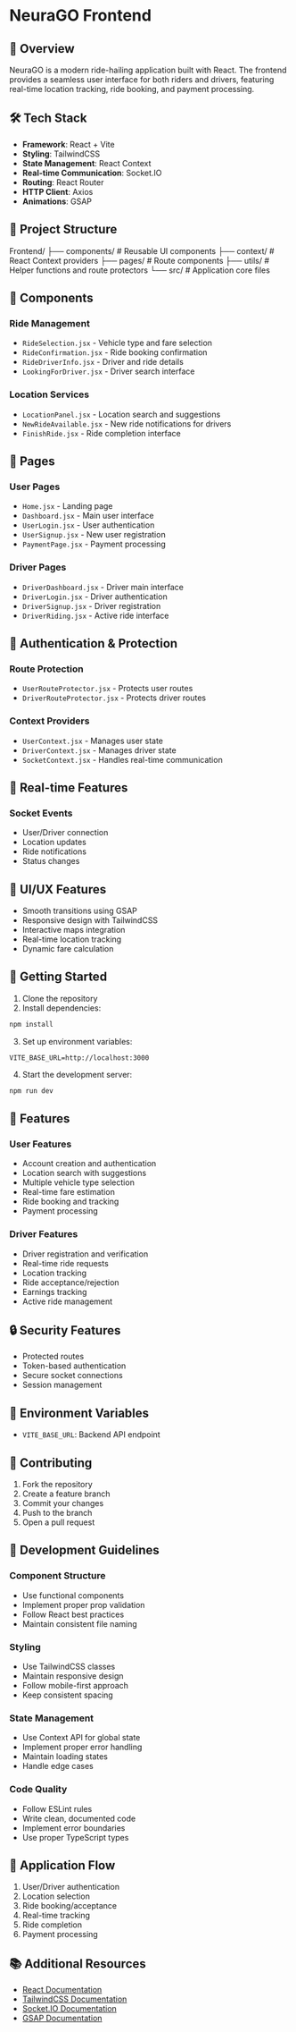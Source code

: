 # NeuraGO Frontend

## 🚀 Overview
NeuraGO is a modern ride-hailing application built with React. The frontend provides a seamless user interface for both riders and drivers, featuring real-time location tracking, ride booking, and payment processing.

## 🛠 Tech Stack
- **Framework**: React + Vite
- **Styling**: TailwindCSS
- **State Management**: React Context
- **Real-time Communication**: Socket.IO
- **Routing**: React Router
- **HTTP Client**: Axios
- **Animations**: GSAP

## 📁 Project Structure

Frontend/
├── components/ # Reusable UI components
├── context/ # React Context providers
├── pages/ # Route components
├── utils/ # Helper functions and route protectors
└── src/ # Application core files

## 🧩 Components

### Ride Management
- `RideSelection.jsx` - Vehicle type and fare selection
- `RideConfirmation.jsx` - Ride booking confirmation
- `RideDriverInfo.jsx` - Driver and ride details
- `LookingForDriver.jsx` - Driver search interface

### Location Services
- `LocationPanel.jsx` - Location search and suggestions
- `NewRideAvailable.jsx` - New ride notifications for drivers
- `FinishRide.jsx` - Ride completion interface

## 📄 Pages

### User Pages
- `Home.jsx` - Landing page
- `Dashboard.jsx` - Main user interface
- `UserLogin.jsx` - User authentication
- `UserSignup.jsx` - New user registration
- `PaymentPage.jsx` - Payment processing

### Driver Pages
- `DriverDashboard.jsx` - Driver main interface
- `DriverLogin.jsx` - Driver authentication
- `DriverSignup.jsx` - Driver registration
- `DriverRiding.jsx` - Active ride interface

## 🔐 Authentication & Protection

### Route Protection
- `UserRouteProtector.jsx` - Protects user routes
- `DriverRouteProtector.jsx` - Protects driver routes

### Context Providers
- `UserContext.jsx` - Manages user state
- `DriverContext.jsx` - Manages driver state
- `SocketContext.jsx` - Handles real-time communication

## 🔌 Real-time Features

### Socket Events
- User/Driver connection
- Location updates
- Ride notifications
- Status changes

## 🎨 UI/UX Features
- Smooth transitions using GSAP
- Responsive design with TailwindCSS
- Interactive maps integration
- Real-time location tracking
- Dynamic fare calculation

## 🚀 Getting Started

1. Clone the repository
2. Install dependencies:
```bash
npm install
```

3. Set up environment variables:
```env
VITE_BASE_URL=http://localhost:3000
```

4. Start the development server:
```bash
npm run dev
```

## 📱 Features

### User Features
- Account creation and authentication
- Location search with suggestions
- Multiple vehicle type selection
- Real-time fare estimation
- Ride booking and tracking
- Payment processing

### Driver Features
- Driver registration and verification
- Real-time ride requests
- Location tracking
- Ride acceptance/rejection
- Earnings tracking
- Active ride management

## 🔒 Security Features
- Protected routes
- Token-based authentication
- Secure socket connections
- Session management

## 🎯 Environment Variables
- `VITE_BASE_URL`: Backend API endpoint

## 🤝 Contributing
1. Fork the repository
2. Create a feature branch
3. Commit your changes
4. Push to the branch
5. Open a pull request

## 📝 Development Guidelines

### Component Structure
- Use functional components
- Implement proper prop validation
- Follow React best practices
- Maintain consistent file naming

### Styling
- Use TailwindCSS classes
- Maintain responsive design
- Follow mobile-first approach
- Keep consistent spacing

### State Management
- Use Context API for global state
- Implement proper error handling
- Maintain loading states
- Handle edge cases

### Code Quality
- Follow ESLint rules
- Write clean, documented code
- Implement error boundaries
- Use proper TypeScript types

## 🔄 Application Flow
1. User/Driver authentication
2. Location selection
3. Ride booking/acceptance
4. Real-time tracking
5. Ride completion
6. Payment processing

## 📚 Additional Resources
- [React Documentation](https://reactjs.org/)
- [TailwindCSS Documentation](https://tailwindcss.com/)
- [Socket.IO Documentation](https://socket.io/)
- [GSAP Documentation](https://greensock.com/gsap/)


